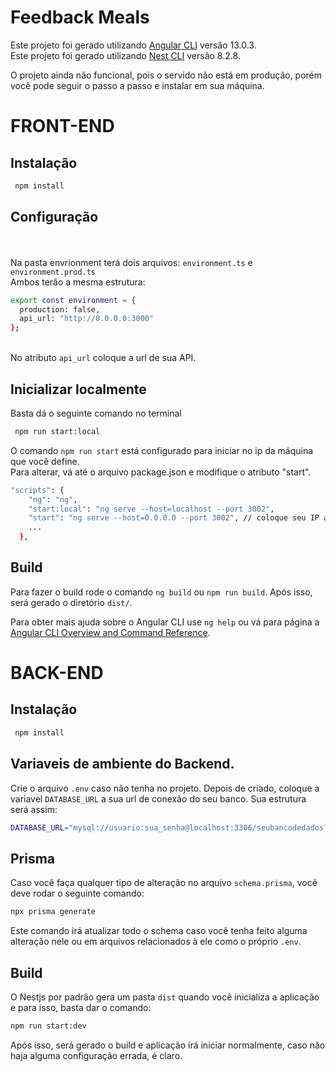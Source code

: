 # Feedback Meals

Este projeto foi gerado utilizando [Angular CLI](https://github.com/angular/angular-cli) versão 13.0.3. <br>
Este projeto foi gerado utilizando [Nest CLI](https://github.com/nestjs/nest-cli) versão 8.2.8.

O projeto ainda não funcional, pois o servido não está em produção, porém você pode seguir o passo a passo e instalar em sua máquina.

# FRONT-END

## Instalação
``` bash
 npm install
```

## Configuração

<br><br> Na pasta envrionment terá dois arquivos: `environment.ts` e `environment.prod.ts`
<br>Ambos terão a mesma estrutura: 
``` bash 
export const environment = {
  production: false,
  api_url: "http://0.0.0.0:3000"
};
```
<br> No atributo `api_url` coloque a url de sua API. <br>

## Inicializar localmente
Basta dá o seguinte comando no terminal
``` bash
 npm run start:local
```

O comando `npm run start` está configurado para iniciar no ip da máquina que você define.<br>
Para alterar, vá até o arquivo package.json e modifique o atributo "start". 
``` bash
"scripts": {
    "ng": "ng",
    "start:local": "ng serve --host=localhost --port 3002",
    "start": "ng serve --host=0.0.0.0 --port 3002", // coloque seu IP aqui caso queira expor sua aplicação para rede local.
    ...
  },
```

## Build
Para fazer o build rode o comando `ng build` ou `npm run build`. Após isso, será gerado o diretório `dist/`.

Para obter mais ajuda sobre o Angular CLI use `ng help` ou vá para página a [Angular CLI Overview and Command Reference](https://angular.io/cli).

# BACK-END

## Instalação
``` bash
 npm install
```

## Variaveis de ambiente do Backend.
Crie o arquivo `.env` caso não tenha no projeto.
Depois de criado, coloque a variavel `DATABASE_URL` a sua url de conexão do seu banco.
Sua estrutura será assim:
``` bash
DATABASE_URL="mysql://usuario:sua_senha@localhost:3306/seubancodedados?schema=public"
```
## Prisma
Caso você faça qualquer tipo de alteração no arquivo `schema.prisma`, você deve rodar o seguinte comando:
``` bash
npx prisma generate
```
Este comando irá atualizar todo o schema caso você tenha feito alguma alteração nele ou em arquivos relacionados à ele como o próprio `.env`.

## Build
O Nestjs por padrão gera um pasta `dist` quando você inicializa a aplicação e para isso, basta dar o comando:
``` bash
npm run start:dev
```
Após isso, será gerado o build e aplicação irá iniciar normalmente, caso não haja alguma configuração errada, é claro.

